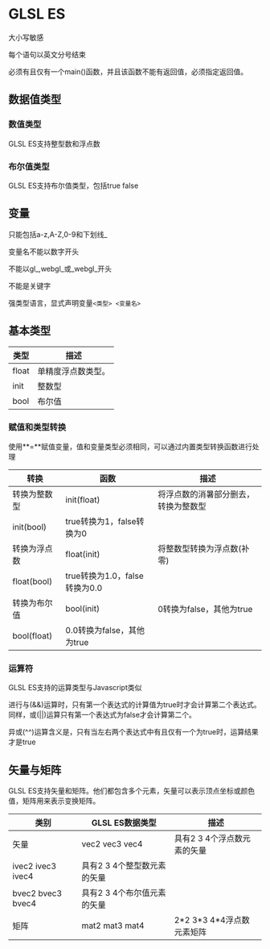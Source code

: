# GLSL ES

大小写敏感

每个语句以英文分号结束

必须有且仅有一个main()函数，并且该函数不能有返回值，必须指定返回值。

## 数据值类型

### 数值类型

GLSL ES支持整型数和浮点数

### 布尔值类型

GLSL ES支持布尔值类型，包括true false

## 变量

只能包括a-z,A-Z,0-9和下划线_

变量名不能以数字开头

不能以gl_,webgl_或_webgl_开头

不能是关键字

强类型语言，显式声明变量`<类型> <变量名>`

## 基本类型

类型 | 描述
---|---
float | 单精度浮点数类型。
init | 整数型
bool | 布尔值

###  赋值和类型转换

使用**=**赋值变量，值和变量类型必须相同，可以通过内置类型转换函数进行处理

转换 | 函数 | 描述
---|----|---
转换为整数型 | init(float) | 将浮点数的消暑部分删去，转换为整数型
 | init(bool) | true转换为1，false转换为0
转换为浮点数 | float(init) | 将整数型转换为浮点数(补零)
 | float(bool) | true转换为1.0，false转换为0.0
转换为布尔值 | bool(init) | 0转换为false，其他为true
 | bool(float) | 0.0转换为false，其他为true

### 运算符

GLSL ES支持的运算类型与Javascript类似

进行与(&&)运算时，只有第一个表达式的计算值为true时才会计算第二个表达式。同样，或(||)运算只有第一个表达式为false才会计算第二个。

异或(^^)运算含义是，只有当左右两个表达式中有且仅有一个为true时，运算结果才是true

## 矢量与矩阵

GLSL ES支持矢量和矩阵。他们都包含多个元素，矢量可以表示顶点坐标或颜色值，矩阵用来表示变换矩阵。

类别 | GLSL ES数据类型 | 描述
---|-------------|---
矢量 | vec2 vec3 vec4 | 具有2 3 4个浮点数元素的矢量
 | ivec2 ivec3 ivec4 | 具有2 3 4个整型数元素的矢量
 | bvec2 bvec3 bvec4 | 具有2 3 4个布尔值元素的矢量
矩阵 | mat2 mat3 mat4 | 2\*2 3\*3 4\*4浮点数元素矩阵







